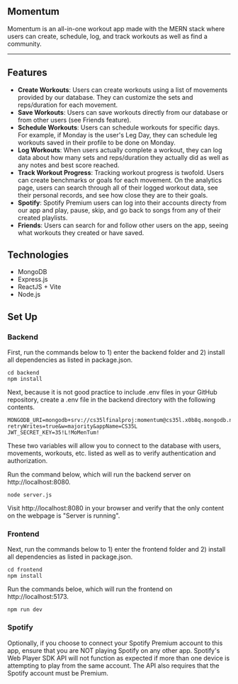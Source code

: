 ## Momentum

Momentum is an all-in-one workout app made with the MERN stack where users can create, schedule, log, and track workouts as well as find a community.

---

Features
--
- **Create Workouts**: Users can create workouts using a list of movements provided by our database. They can customize the sets and reps/duration for each movement.
- **Save Workouts**: Users can save workouts directly from our database or from other users (see Friends feature).
- **Schedule Workouts**: Users can schedule workouts for specific days. For example, if Monday is the user's Leg Day, they can schedule leg workouts saved in their profile to be done on Monday.
- **Log Workouts**: When users actually complete a workout, they can log data about how many sets and reps/duration they actually did as well as any notes and best score reached.
- **Track Workout Progress**: Tracking workout progress is twofold. Users can create benchmarks or goals for each movement. On the analytics page, users can search through all of their logged workout data, see their personal records, and see how close they are to their goals.
- **Spotify**: Spotify Premium users can log into their accounts directy from our app and play, pause, skip, and go back to songs from any of their created playlists.
- **Friends**: Users can search for and follow other users on the app, seeing what workouts they created or have saved.

Technologies
--
- MongoDB
- Express.js
- ReactJS + Vite
- Node.js

Set Up
--
### Backend
First, run the commands below to 1) enter the backend folder and 2) install all dependencies as listed in package.json.
```
cd backend
npm install
```
Next, because it is not good practice to include .env files in your GitHub repository, create a .env file in the backend directory with the following contents.
```
MONGODB_URI=mongodb+srv://cs35lfinalproj:momentum@cs35l.x0b8q.mongodb.net/momentum?retryWrites=true&w=majority&appName=CS35L
JWT_SECRET_KEY=35!L!MoMenTum!
```
These two variables will allow you to connect to the database with users, movements, workouts, etc. listed as well as to verify authentication and authorization.

Run the command below, which will run the backend server on http://localhost:8080.
```
node server.js
```
Visit http://localhost:8080 in your browser and verify that the only content on the webpage is "Server is running".

### Frontend
Next, run the commands below to 1) enter the frontend folder and 2) install all dependencies as listed in package.json.
```
cd frontend
npm install
```
Run the commands beloe, which will run the frontend on http://localhost:5173.
```
npm run dev
```

### Spotify
Optionally, if you choose to connect your Spotify Premium account to this app, ensure that you are NOT playing Spotify on any other app. Spotify's Web Player SDK API will not function as expected if more than one device is attempting to play from the same account. The API also requires that the Spotify account must be Premium.
